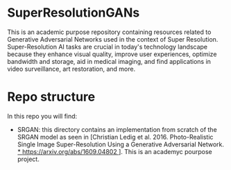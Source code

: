 # SuperResolutionGANs

This is an academic purpose repository containing resources related to Generative Adversarial Networks used in the context of Super Resolution. <br>
Super-Resolution AI tasks are crucial in today's technology landscape because they enhance visual quality, improve user experiences, optimize bandwidth and storage, aid in medical imaging, and find applications in video surveillance, art restoration, and more.

# Repo structure

In this repo you will find:
* SRGAN: this directory contains an implementation from scratch of the SRGAN model as seen in [Christian Ledig et al. 2016. Photo-Realistic Single Image Super-Resolution Using a Generative Adversarial Network. [* https://arxiv.org/abs/1609.04802
](https://arxiv.org/abs/1609.04802)]. This is an academyc pourpose project.


